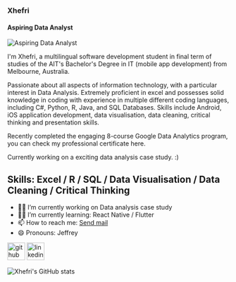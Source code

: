 ### Xhefri
#### Aspiring Data Analyst
![Aspiring Data Analyst](https://media-exp1.licdn.com/dms/image/C4E16AQG3LYFNEjGX6g/profile-displaybackgroundimage-shrink_350_1400/0/1623645717353?e=1639008000&v=beta&t=vknproLQrT1y6xKhSy3QocZmTws8Oe4IYHBbbfc_weg)

I'm Xhefri, a multilingual software development student in final term of studies of the AIT's Bachelor's Degree in IT (mobile app development) from Melbourne, Australia.

Passionate about all aspects of information technology, with a particular interest in Data Analysis. Extremely proficient in excel and possesses solid knowledge in coding with experience in multiple different coding languages, including C#, Python, R, Java, and SQL Databases. Skills include Android, iOS application development, data visualisation, data cleaning, critical thinking and presentation skills.

Recently completed the engaging 8-course Google Data Analytics program, you can check my professional certificate here.

Currently working on a exciting data analysis case study. :)

## Skills: Excel / R / SQL / Data Visualisation / Data Cleaning / Critical Thinking

- 👨‍💻 I’m currently working on Data analysis case study 
- 👨‍💻 I’m currently learning: React Native / Flutter 
- 📫 How to reach me:  <a href="mailto:xhefri.bala@outlook.com">Send mail</a> 
- 😄 Pronouns: Jeffrey 


[<img src='https://cdn.jsdelivr.net/npm/simple-icons@3.0.1/icons/github.svg' alt='github' height='40'>](https://github.com/https://github.com/XB-bit)  [<img src='https://cdn.jsdelivr.net/npm/simple-icons@3.0.1/icons/linkedin.svg' alt='linkedin' height='40'>](https://www.linkedin.com/in/https://www.linkedin.com/in/xhefri-bala-801871174/)  


  


![Xhefri's GitHub stats](https://github-readme-stats.vercel.app/api?username=XB-bit&show_icons=true&theme=prussian)



